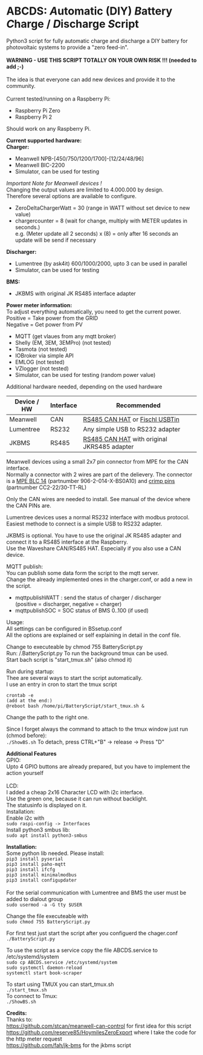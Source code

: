 # ABCDS: *A*utomatic (DIY) *B*attery *C*harge / *D*ischarge *S*cript

Python3 script for fully automatic charge and discharge a DIY battery for photovoltaic systems to provide a "zero feed-in".<br/><br/>
**WARNING - USE THIS SCRIPT TOTALLY ON YOUR OWN RISK !!! (needed to add ;-)<br/><br/>** 
The idea is that everyone can add new devices and provide it to the community.<br/><br/>
Current tested/running on a Raspberry Pi:
- Raspberry Pi Zero
- Raspberry Pi 2<br/>

Should work on any Raspberry Pi. <br/>

**Current supported hardware:<br/>**
**Charger:**
* Meanwell NPB-[450/750/1200/1700]-[12/24/48/96]
* Meanwell BIC-2200<br/>
* Simulator, can be used for testing

*Important Note for Meanwell devices !<br/>*
Changing the output values are limited to 4.000.000 by design.<br/>
Therefore several options are available to configure.<br/>
- ZeroDeltaChargerWatt       =    30 (range in WATT without set device to new value)
- chargercounter = 8 (wait for change, multiply with METER updates in seconds.)<br/>
e.g. (Meter update all 2 seconds) x (8) = only after 16 seconds an update will be send if necessary

**Discharger:**
*  Lumentree (by ask4it) 600/1000/2000, upto 3 can be used in parallel<br/>
* Simulator, can be used for testing

**BMS:**
* JKBMS with original JK RS485 interface adapter

**Power meter information:<br/>**
To adjust everything automatically, you need to get the current power.<br/>
Positive = Take power from the GRID<br/>
Negative = Get power from PV<br/>
* MQTT (get vlaues from any mqtt broker)
* Shelly (EM, 3EM, 3EMPro) (not tested)
* Tasmota (not tested)
* IOBroker via simple API
* EMLOG (not tested)
* VZlogger (not tested)
* Simulator, can be used for testing (random power value)<br/>


Additional hardware needed, depending on the used hardware

Device / HW | Interface | Recommended
---|---|---|
Meanwell | CAN | [RS485 CAN HAT](https://www.waveshare.com/rs485-can-hat.htm) or [Fischl USBTin](https://www.fischl.de/usbtin/)
Lumentree | RS232 | Any simple USB to RS232 adapter
JKBMS | RS485 | [RS485 CAN HAT](https://www.waveshare.com/rs485-can-hat.htm) with original JKRS485 adapter


Meanwell devices using a small 2x7 pin connector from MPE for the CAN interface.<br/> Normally a connector with 2 wires are part of the delievery. The connector is a [MPE BLC 14](https://www.reichelt.de/crimp-buchsenleiste-14-pol-mpe-blc-14-p247189.html?CCOUNTRY=445&LANGUAGE=de&nbc=1&&r=1) (partnumber 906-2-014-X-BS0A10) and [crimp pins](https://www.reichelt.de/crimpkontakt-fuer-mpe-blc-einzeln-mpe-cc222-p150922.html?CCOUNTRY=445&LANGUAGE=de&nbc=1&&r=1) (partnumber CC2-22/30-TT-RL)

Only the CAN wires are needed to install. See manual of the device where the CAN PINs are.

Lumentree devices uses a normal RS232 interface with modbus protocol.<br/>Easiest methode to connect is a simple USB to RS232 adapter.

JKBMS is optional. You have to use the original JK RS485 adapter and connect it to a RS485 interface at the Raspberry. <br/>
Use the Waveshare CAN/RS485 HAT. Especially if you also use a CAN device.

MQTT publish:<br/>
You can publish some data form the script to the mqtt server.<br/>
Change the already implemented ones in the charger.conf, or add a new in the script.<br/>
* mqttpublishWATT : send the status of charger / discharger <br/>(positive = discharger, negative = charger)<br/>
* mqttpublishSOC  = SOC status of BMS 0..100 (if used)

Usage:<br/>
All settings can be configured in BSsetup.conf<br/>
All the options are explained or self explaining in detail in the conf file. <br/>

Change to executeable by chmod 755 BatteryScript.py<br/>
Run: /.BatteryScript.py
To run the background tmux can be used.<br/>
Start bach script is "start_tmux.sh" (also chmod it)<br/>

Run during startup:<br/>
Thee are several ways to start the script automatically.<br/>
I use an entry in cron to start the tmux script<br/>

```
crontab -e
(add at the end:)
@reboot bash /home/pi/BatteryScript/start_tmux.sh &
```
Change the path to the right one.

Since I forget always the command to attach to the tmux window just run (chmod before):<br/>
`./ShowBS.sh` 
To detach, press CTRL+"B" -> release -> Press "D"

**Additional Features**<br/>
GPIO: <br/>
Upto 4 GPIO buttons are already prepared, but you have to implement the action yourself<br/>
<br/>
LCD:<br/>
I added a cheap 2x16 Character LCD with i2c interface.<br/>
Use the green one, because it can run without backlight.<br/>
The statusinfo is displayed on it.<br/>
Installation: <br/>
Enable i2c with <br/>
`sudo raspi-config -> Interfaces`<br/>
Install python3 smbus lib:<br/>
`sudo apt install python3-smbus`

**Installation:<br/>**
Some python lib needed. Please install:<br/>
`pip3 install pyserial`<br/>
`pip3 install paho-mqtt`<br/>
`pip3 install ifcfg`<br/>
`pip3 install minimalmodbus`<br/>
`pip3 install configupdater`<br/><br/>
For the serial communication with Lumentree and BMS the user must be added to dialout group<br/>
`sudo usermod -a -G tty $USER`<br/>

Change the file executeable with<br/>
`sudo chmod 755 BatteryScript.py`<br/>

For first test just start the script after you configuerd the chager.conf<br/>
`./BatteryScript.py`<br/>

To use the script as a service copy the file ABCDS.service to /etc/systemd/system<br/>
`sudo cp ABCDS.service /etc/systemd/system`<br/>
`sudo systemctl daemon-reload`<br/>
`systemctl start book-scraper`<br/>

To start using TMUX you can start_tmux.sh<br/>
`./start_tmux.sh`<br/>
To connect to Tmux:<br/>
`./ShowBS.sh`<br/>

**Credits:<br/>**
Thanks to:<br/>
https://github.com/stcan/meanwell-can-control for first idea for this script<br/>
https://github.com/reserve85/HoymilesZeroExport where I take the code for the http meter request<br/>
https://github.com/fah/jk-bms for the jkbms script

